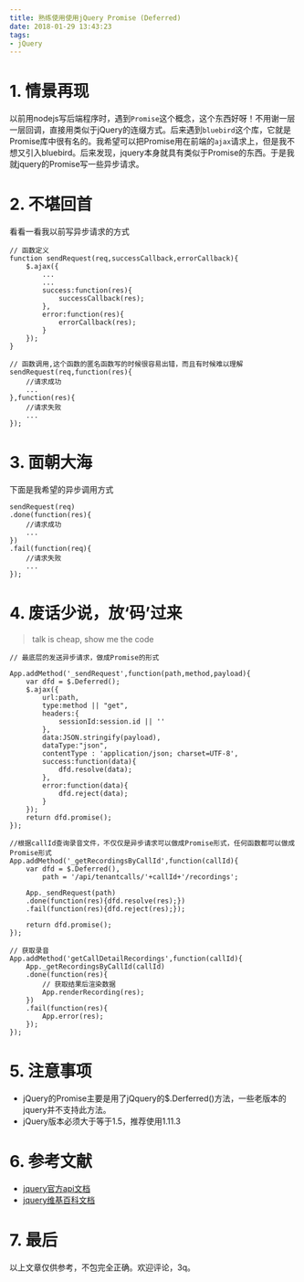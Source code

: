 ```yaml
---
title: 熟练使用使用jQuery Promise (Deferred)
date: 2018-01-29 13:43:23
tags:
- jQuery
---
```


# 1. 情景再现

以前用nodejs写后端程序时，遇到`Promise`这个概念，这个东西好呀！不用谢一层一层回调，直接用类似于jQuery的连缀方式。后来遇到`bluebird`这个库，它就是Promise库中很有名的。我希望可以把Promise用在前端的`ajax`请求上，但是我不想又引入bluebird。后来发现，jquery本身就具有类似于Promise的东西。于是我就jquery的Promise写一些异步请求。

# 2. 不堪回首

看看一看我以前写异步请求的方式
```
// 函数定义
function sendRequest(req,successCallback,errorCallback){
    $.ajax({
        ...
        ...
        success:function(res){
            successCallback(res);
        },
        error:function(res){
            errorCallback(res);
        }
    });
}

// 函数调用,这个函数的匿名函数写的时候很容易出错，而且有时候难以理解
sendRequest(req,function(res){
    //请求成功
    ...
},function(res){
    //请求失败
    ...
});
```

# 3. 面朝大海

下面是我希望的异步调用方式
```
sendRequest(req)
.done(function(res){
    //请求成功
    ...
})
.fail(function(req){
    //请求失败
    ...
});
```

# 4. 废话少说，放‘码’过来
> talk is cheap, show me the code

```
// 最底层的发送异步请求，做成Promise的形式

App.addMethod('_sendRequest',function(path,method,payload){
    var dfd = $.Deferred();
    $.ajax({
        url:path,
        type:method || "get",
        headers:{
            sessionId:session.id || ''
        },
        data:JSON.stringify(payload),
        dataType:"json",
        contentType : 'application/json; charset=UTF-8',
        success:function(data){
            dfd.resolve(data);
        },
        error:function(data){
            dfd.reject(data);
        }
    });
    return dfd.promise();
});

//根据callId查询录音文件，不仅仅是异步请求可以做成Promise形式，任何函数都可以做成Promise形式
App.addMethod('_getRecordingsByCallId',function(callId){
    var dfd = $.Deferred(),
        path = '/api/tenantcalls/'+callId+'/recordings';

    App._sendRequest(path)
    .done(function(res){dfd.resolve(res);})
    .fail(function(res){dfd.reject(res);});

    return dfd.promise();
});

// 获取录音
App.addMethod('getCallDetailRecordings',function(callId){
    App._getRecordingsByCallId(callId)
    .done(function(res){
        // 获取结果后渲染数据
        App.renderRecording(res);
    })
    .fail(function(res){
        App.error(res);
    });
});
```

# 5. 注意事项
- jQuery的Promise主要是用了jQquery的$.Derferred()方法，一些老版本的jquery并不支持此方法。
- jQuery版本必须大于等于1.5，推荐使用1.11.3

# 6. 参考文献
 
 - [jquery官方api文档](http://api.jquery.com/)
 - [jquery维基百科文档](https://en.wikipedia.org/wiki/JQuery)


# 7. 最后
以上文章仅供参考，不包完全正确。欢迎评论，3q。


